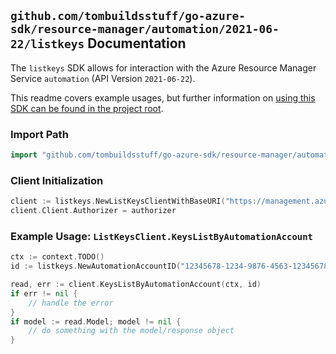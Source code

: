 
## `github.com/tombuildsstuff/go-azure-sdk/resource-manager/automation/2021-06-22/listkeys` Documentation

The `listkeys` SDK allows for interaction with the Azure Resource Manager Service `automation` (API Version `2021-06-22`).

This readme covers example usages, but further information on [using this SDK can be found in the project root](https://github.com/tombuildsstuff/go-azure-sdk/tree/main/docs).

### Import Path

```go
import "github.com/tombuildsstuff/go-azure-sdk/resource-manager/automation/2021-06-22/listkeys"
```


### Client Initialization

```go
client := listkeys.NewListKeysClientWithBaseURI("https://management.azure.com")
client.Client.Authorizer = authorizer
```


### Example Usage: `ListKeysClient.KeysListByAutomationAccount`

```go
ctx := context.TODO()
id := listkeys.NewAutomationAccountID("12345678-1234-9876-4563-123456789012", "example-resource-group", "automationAccountValue")

read, err := client.KeysListByAutomationAccount(ctx, id)
if err != nil {
	// handle the error
}
if model := read.Model; model != nil {
	// do something with the model/response object
}
```
